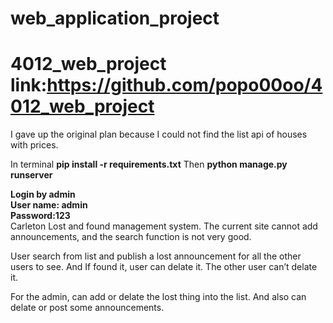 # web_application_project
# 4012_web_project  link:https://github.com/popo00oo/4012_web_project
I gave up the original plan because I could not find the list api of houses with prices.

In terminal   **pip install -r requirements.txt**
Then **python manage.py runserver**   


**Login by admin**<br>
**User name: admin**<br>
**Password:123**<br>
Carleton Lost and found management system.
The current site cannot add announcements, and the search function is not very good.

User search from list  and publish a lost announcement for all the other users to see. And If found it, user can delate it. The other user can’t delate it.

For the admin, can add or delate the lost thing into the list.
And also can delate or post some announcements.
